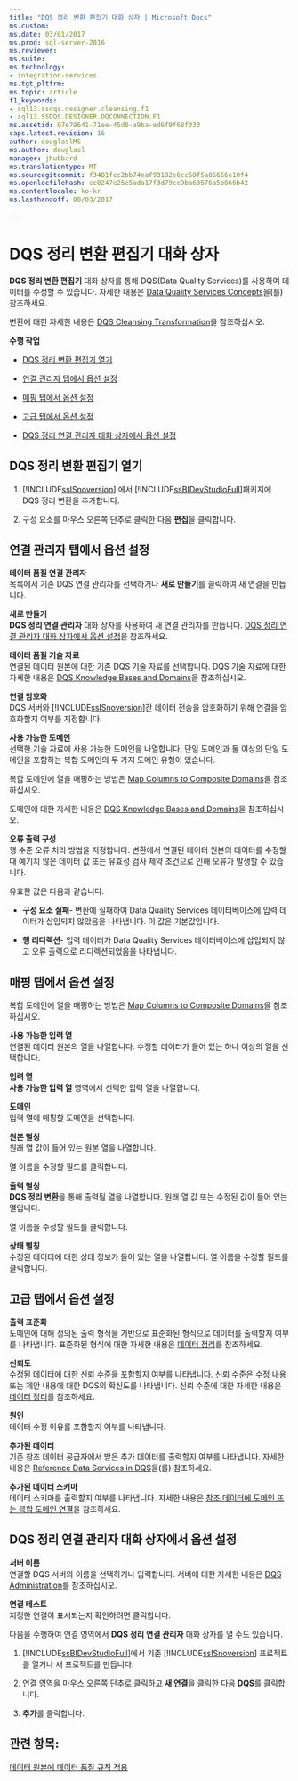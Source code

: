```yaml
---
title: "DQS 정리 변환 편집기 대화 상자 | Microsoft Docs"
ms.custom: 
ms.date: 03/01/2017
ms.prod: sql-server-2016
ms.reviewer: 
ms.suite: 
ms.technology:
- integration-services
ms.tgt_pltfrm: 
ms.topic: article
f1_keywords:
- sql13.ssdqs.designer.cleansing.f1
- sql13.SSDQS.DESIGNER.DQCONNECTION.F1
ms.assetid: 07e79641-71ee-45d0-a9ba-ed6f9f68f333
caps.latest.revision: 16
author: douglaslMS
ms.author: douglasl
manager: jhubbard
ms.translationtype: MT
ms.sourcegitcommit: f3481fcc2bb74eaf93182e6cc58f5a06666e10f4
ms.openlocfilehash: ee0247e25e5ada17f3d79ce9ba63576a5b866b42
ms.contentlocale: ko-kr
ms.lasthandoff: 08/03/2017

---
```

# <a name="dqs-cleansing-transformation-editor-dialog-box"></a>DQS 정리 변환 편집기 대화 상자
  **DQS 정리 변환 편집기** 대화 상자를 통해 DQS(Data Quality Services)를 사용하여 데이터를 수정할 수 있습니다. 자세한 내용은 [Data Quality Services Concepts](../../../data-quality-services/data-quality-services-concepts.md)을(를) 참조하세요.  
  
 변환에 대한 자세한 내용은 [DQS Cleansing Transformation](../../../integration-services/data-flow/transformations/dqs-cleansing-transformation.md)을 참조하십시오.  
  
 **수행 작업**  
  
-   [DQS 정리 변환 편집기 열기](#open)  
  
-   [연결 관리자 탭에서 옵션 설정](#connection)  
  
-   [매핑 탭에서 옵션 설정](#mapping)  
  
-   [고급 탭에서 옵션 설정](#advanced)  
  
-   [DQS 정리 연결 관리자 대화 상자에서 옵션 설정](#manager)  
  
##  <a name="open"></a> DQS 정리 변환 편집기 열기  
  
1.  [!INCLUDE[ssISnoversion](../../../includes/ssisnoversion-md.md)] 에서 [!INCLUDE[ssBIDevStudioFull](../../../includes/ssbidevstudiofull-md.md)]패키지에 DQS 정리 변환을 추가합니다.  
  
2.  구성 요소를 마우스 오른쪽 단추로 클릭한 다음 **편집**을 클릭합니다.  
  
##  <a name="connection"></a> 연결 관리자 탭에서 옵션 설정  
 **데이터 품질 연결 관리자**  
 목록에서 기존 DQS 연결 관리자를 선택하거나 **새로 만들기**를 클릭하여 새 연결을 만듭니다.  
  
 **새로 만들기**  
 **DQS 정리 연결 관리자** 대화 상자를 사용하여 새 연결 관리자를 만듭니다. [DQS 정리 연결 관리자 대화 상자에서 옵션 설정](#manager)을 참조하세요.  
  
 **데이터 품질 기술 자료**  
 연결된 데이터 원본에 대한 기존 DQS 기술 자료를 선택합니다. DQS 기술 자료에 대한 자세한 내용은 [DQS Knowledge Bases and Domains](../../../data-quality-services/dqs-knowledge-bases-and-domains.md)을 참조하십시오.  
  
 **연결 암호화**  
 DQS 서버와 [!INCLUDE[ssISnoversion](../../../includes/ssisnoversion-md.md)]간 데이터 전송을 암호화하기 위해 연결을 암호화할지 여부를 지정합니다.  
  
 **사용 가능한 도메인**  
 선택한 기술 자료에 사용 가능한 도메인을 나열합니다. 단일 도메인과 둘 이상의 단일 도메인을 포함하는 복합 도메인의 두 가지 도메인 유형이 있습니다.  
  
 복합 도메인에 열을 매핑하는 방법은 [Map Columns to Composite Domains](../../../integration-services/data-flow/transformations/map-columns-to-composite-domains.md)을 참조하십시오.  
  
 도메인에 대한 자세한 내용은 [DQS Knowledge Bases and Domains](../../../data-quality-services/dqs-knowledge-bases-and-domains.md)을 참조하십시오.  
  
 **오류 출력 구성**  
 행 수준 오류 처리 방법을 지정합니다. 변환에서 연결된 데이터 원본의 데이터를 수정할 때 예기치 않은 데이터 값 또는 유효성 검사 제약 조건으로 인해 오류가 발생할 수 있습니다.  
  
 유효한 값은 다음과 같습니다.  
  
-   **구성 요소 실패**- 변환에 실패하여 Data Quality Services 데이터베이스에 입력 데이터가 삽입되지 않았음을 나타냅니다. 이 값은 기본값입니다.  
  
-   **행 리디렉션**- 입력 데이터가 Data Quality Services 데이터베이스에 삽입되지 않고 오류 출력으로 리디렉션되었음을 나타냅니다.  
  
##  <a name="mapping"></a> 매핑 탭에서 옵션 설정  
 복합 도메인에 열을 매핑하는 방법은 [Map Columns to Composite Domains](../../../integration-services/data-flow/transformations/map-columns-to-composite-domains.md)을 참조하십시오.  
  
 **사용 가능한 입력 열**  
 연결된 데이터 원본의 열을 나열합니다. 수정할 데이터가 들어 있는 하나 이상의 열을 선택합니다.  
  
 **입력 열**  
 **사용 가능한 입력 열** 영역에서 선택한 입력 열을 나열합니다.  
  
 **도메인**  
 입력 열에 매핑할 도메인을 선택합니다.  
  
 **원본 별칭**  
 원래 열 값이 들어 있는 원본 열을 나열합니다.  
  
 열 이름을 수정할 필드를 클릭합니다.  
  
 **출력 별칭**  
 **DQS 정리 변환**을 통해 출력될 열을 나열합니다. 원래 열 값 또는 수정된 값이 들어 있는 열입니다.  
  
 열 이름을 수정할 필드를 클릭합니다.  
  
 **상태 별칭**  
 수정된 데이터에 대한 상태 정보가 들어 있는 열을 나열합니다. 열 이름을 수정할 필드를 클릭합니다.  
  
##  <a name="advanced"></a> 고급 탭에서 옵션 설정  
 **출력 표준화**  
 도메인에 대해 정의된 출력 형식을 기반으로 표준화된 형식으로 데이터를 출력할지 여부를 나타냅니다. 표준화된 형식에 대한 자세한 내용은 [데이터 정리](../../../data-quality-services/data-cleansing.md)를 참조하세요.  
  
 **신뢰도**  
 수정된 데이터에 대한 신뢰 수준을 포함할지 여부를 나타냅니다. 신뢰 수준은 수정 내용 또는 제안 내용에 대한 DQS의 확신도를 나타냅니다. 신뢰 수준에 대한 자세한 내용은 [데이터 정리](../../../data-quality-services/data-cleansing.md)를 참조하세요.  
  
 **원인**  
 데이터 수정 이유를 포함할지 여부를 나타냅니다.  
  
 **추가된 데이터**  
 기존 참조 데이터 공급자에서 받은 추가 데이터를 출력할지 여부를 나타냅니다. 자세한 내용은 [Reference Data Services in DQS](../../../data-quality-services/reference-data-services-in-dqs.md)을(를) 참조하세요.  
  
 **추가된 데이터 스키마**  
 데이터 스키마를 출력할지 여부를 나타냅니다. 자세한 내용은 [참조 데이터에 도메인 또는 복합 도메인 연결](../../../data-quality-services/attach-domain-or-composite-domain-to-reference-data.md)을 참조하세요.  
  
##  <a name="manager"></a> DQS 정리 연결 관리자 대화 상자에서 옵션 설정  
 **서버 이름**  
 연결할 DQS 서버의 이름을 선택하거나 입력합니다. 서버에 대한 자세한 내용은 [DQS Administration](../../../data-quality-services/dqs-administration.md)를 참조하십시오.  
  
 **연결 테스트**  
 지정한 연결이 표시되는지 확인하려면 클릭합니다.  
  
 다음을 수행하여 연결 영역에서 **DQS 정리 연결 관리자** 대화 상자를 열 수도 있습니다.  
  
1.  [!INCLUDE[ssBIDevStudioFull](../../../includes/ssbidevstudiofull-md.md)]에서 기존 [!INCLUDE[ssISnoversion](../../../includes/ssisnoversion-md.md)] 프로젝트를 열거나 새 프로젝트를 만듭니다.  
  
2.  연결 영역을 마우스 오른쪽 단추로 클릭하고 **새 연결**을 클릭한 다음 **DQS**를 클릭합니다.  
  
3.  **추가**를 클릭합니다.  
  
## <a name="see-also"></a>관련 항목:  
 [데이터 원본에 데이터 품질 규칙 적용](../../../integration-services/data-flow/transformations/apply-data-quality-rules-to-data-source.md)  
  
  

